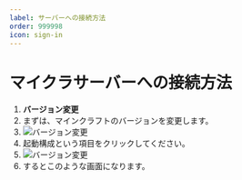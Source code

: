 ```yaml
---
label: サーバーへの接続方法
order: 999998
icon: sign-in
---
```


# マイクラサーバーへの接続方法

1. **バージョン変更**
2. まずは、マインクラフトのバージョンを変更します。
3. ![バージョン変更](image/1.PNG)
4. 起動構成という項目をクリックしてください。
5. ![バージョン変更](image/2.PNG)
6. するとこのような画面になります。
